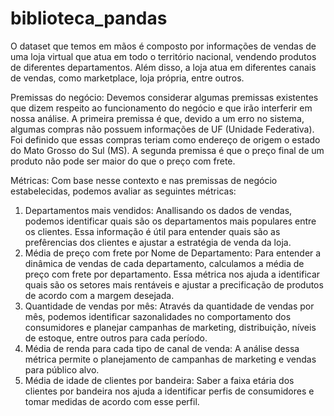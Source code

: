 # biblioteca_pandas

O dataset que temos em mãos é composto por informações de vendas de uma loja virtual que atua em todo o território nacional, vendendo produtos de diferentes departamentos. Além disso, a loja atua em diferentes canais de vendas, como marketplace, loja própria, entre outros.

Premissas do negócio:
Devemos considerar algumas premissas existentes que dizem respeito ao funcionamento do negócio e que irão interferir em nossa análise. A primeira premissa é que, devido a um erro no sistema, algumas compras não possuem informações de UF (Unidade Federativa). Foi definido que essas compras teriam como endereço de origem o estado do Mato Grosso do Sul (MS). A segunda premissa é que o preço final de um produto não pode ser maior do que o preço com frete.

Métricas:
Com base nesse contexto e nas premissas de negócio estabelecidas, podemos avaliar as seguintes métricas:

1. Departamentos mais vendidos: Anallisando os dados de vendas, podemos identificar quais são os departamentos mais populares entre os clientes. Essa informação é útil para entender quais são as prefêrencias dos clientes e ajustar a estratégia de venda da loja.
2. Média de preço com frete por Nome de Departamento: Para entender a dinâmica de vendas de cada departamento, calculamos a média de preço com frete por departamento. Essa métrica nos ajuda a identificar quais são os setores mais rentáveis e ajustar a precificação de produtos de acordo com a margem desejada.
3. Quantidade de vendas por mês: Através da quantidade de vendas por mês, podemos identificar sazonalidades no comportamento dos consumidores e planejar campanhas de marketing, distribuição, níveis de estoque, entre outros para cada período.
4. Média de renda para cada tipo de canal de venda: A análise dessa métrica permite o planejamento de campanhas de marketing e vendas para público alvo.
5. Média de idade de clientes por bandeira: Saber a faixa etária dos clientes por bandeira nos ajuda a identificar perfis de consumidores e tomar medidas de acordo com esse perfil.
